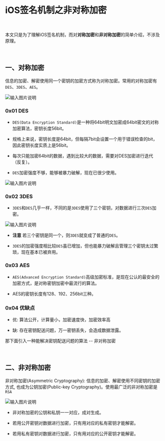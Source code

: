 
# iOS签名机制之非对称加密

<br>

本文只是为了理解iOS签名机制，而对**对称加密**和**非对称加密**的简单介绍，不涉及原理。

<br>

## 一、对称加密

信息的加密、解密使用同一个密钥的加密方式称为对称加密。常用的对称加密有`DES`、`3DES`、`AES`。

![输入图片说明](https://images.gitee.com/uploads/images/2019/0107/153343_b89337b0_1355277.png "Snip20190107_1.png")


### 0x01 DES

- `DES(Data Encryption Standard)`是一种将64bit明文加密成64bit密文的对称加密算法，密钥长度56bit。

- 规格上来说，密钥长度是64bit，但每隔7bit会设置一个用于错误检查的bit，因此密钥长度实质上是56bit。

- 每次只能加密64bit的数据，遇到比较大的数据，需要对DES加密进行迭代（反复）。

- `DES`加密强度不够，能够被暴力破解，现在已很少使用。

![输入图片说明](https://images.gitee.com/uploads/images/2019/0107/154034_40d7e9f3_1355277.png "Snip20190107_2.png")


### 0x02 3DES

- `3DES`和`DES`几乎一样，不同的是`3DES`使用了三个密钥，对数据进行三次`DES`加密。

![输入图片说明](https://images.gitee.com/uploads/images/2019/0107/154611_7373fb06_1355277.png "Snip20190107_4.png")


- **注意** 若三个密钥是同一个，则`3DES`就变成了普通的`DES`。

- `3DES`的加密强度相比较`DES`虽已增加，但也能暴力破解且管理三个密钥太过繁琐，现在基本已被弃用。


### 0x03 AES

- `AES(Advanced Encryption Standard)`高级加密标准，是现在公认的最安全的加密方式，是对称密钥加密中最流行的算法。

- AES的密钥长度有128、192、256bit三种。


### 0x04 优缺点

- 优: 算法公开，计算量小，加密速度快，加密效率高

- 缺: 存在密钥配送问题，万一密钥丢失，会造成数据泄露。

那下面引入一种能解决密钥配送问题的算法 -- 非对称加密

<br>

## 二、非对称加密


非对称加密(Asymmetric Cryptography): 信息的加密、解密使用不同密钥的加密方式, 也成为公钥加密(Public-key Cryptography)。使用最广泛的非对称加密是`RSA`

![输入图片说明](https://images.gitee.com/uploads/images/2019/0107/162737_e40d0d1c_1355277.png "Snip20190107_5.png")

- 非对称加密的公钥和私钥一一对应，成对生成。

- 若用公开密钥对数据进行加密，只有用对应的私有密钥才能解密。
 
- 若用私有密钥对数据进行加密，只有用对应的公开密钥才能解密。





<br>
<br>
